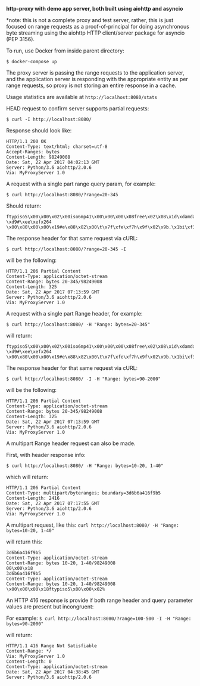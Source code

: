 **http-proxy with demo app server, both built using aiohttp and asyncio**

*note: this is not a complete proxy and test server, rather, this is just focused on range requests as a proof-of-principal for doing asynchronous byte streaming using the aiohttp HTTP client/server package for asyncio (PEP 3156).

To run, use Docker from inside parent directory:

```$ docker-compose up```


The proxy server is passing the range requests to the application server, and the application server is responding with the appropriate entity as per range requests, so proxy is not storing an entire response in a cache.


Usage statistics are available at ```http://localhost:8080/stats```

HEAD request to confirm server supports partial requests:

```$ curl -I http://localhost:8080/```

Response should look like:

```
HTTP/1.1 200 OK
Content-Type: text/html; charset=utf-8
Accept-Ranges: bytes
Content-Length: 98249008
Date: Sat, 22 Apr 2017 04:02:13 GMT
Server: Python/3.6 aiohttp/2.0.6
Via: MyProxyServer 1.0
```


A request with a single part range query param, for example:

```$ curl http://localhost:8080/?range=20-345```

Should return:

```
ftypiso5\x00\x00\x02\x00iso6mp41\x00\x00\x00\x08free\x02\x08\x1d\xdamdat\x00\x00\x03\x01\x06\x05\xff\xff\xfd\xdcE\xe9\xbd\xe6\xd9H\xb7\x96,\xd8 \xd9#\xee\xefx264 \x00\x80\x00\x00\x19#e\x88\x82\x00\t\x7f\xfe\xf7h\x9f\x02\x9b.\x1bi\xf3\xb8\xef\x7f\xd4"\x04\x85\xe7#\x11b\xef\xd9}\xf6Exx\xa4+\x18\x9eRi.\x9bx\xd3Qn\xf0\xe1\x10GR%
```


The response header for that same request via cURL:

```$ curl http://localhost:8080/?range=20-345 -I```

will be the following:

```
HTTP/1.1 206 Partial Content
Content-Type: application/octet-stream
Content-Range: bytes 20-345/98249008
Content-Length: 325
Date: Sat, 22 Apr 2017 07:13:59 GMT
Server: Python/3.6 aiohttp/2.0.6
Via: MyProxyServer 1.0
```


A request with a single part Range header, for example:

```$ curl http://localhost:8080/ -H "Range: bytes=20-345"```

will return:

```
ftypiso5\x00\x00\x02\x00iso6mp41\x00\x00\x00\x08free\x02\x08\x1d\xdamdat\x00\x00\x03\x01\x06\x05\xff\xff\xfd\xdcE\xe9\xbd\xe6\xd9H\xb7\x96,\xd8 \xd9#\xee\xefx264 \x00\x80\x00\x00\x19#e\x88\x82\x00\t\x7f\xfe\xf7h\x9f\x02\x9b.\x1bi\xf3\xb8\xef\x7f\xd4"\x04\x85\xe7#\x11b\xef\xd9}\xf6Exx\xa4+\x18\x9eRi.\x9bx\xd3Qn\xf0\xe1\x10GR%
```

The response header for that same request via cURL:

```$ curl http://localhost:8080/ -I -H "Range: bytes=90-2000"```

will be the following:

```
HTTP/1.1 206 Partial Content
Content-Type: application/octet-stream
Content-Range: bytes 20-345/98249008
Content-Length: 325
Date: Sat, 22 Apr 2017 07:13:59 GMT
Server: Python/3.6 aiohttp/2.0.6
Via: MyProxyServer 1.0
```


A multipart Range header request can also be made.

First, with header response info:

```$ curl http://localhost:8080/ -H "Range: bytes=10-20, 1-40"```

which will return:

```
HTTP/1.1 206 Partial Content
Content-Type: multipart/byteranges; boundary=3d6b6a416f9b5
Content-Length: 2416
Date: Sat, 22 Apr 2017 07:17:55 GMT
Server: Python/3.6 aiohttp/2.0.6
Via: MyProxyServer 1.0
```

A multipart request, like this:
```curl http://localhost:8080/ -H "Range: bytes=10-20, 1-40"```

will return this:

```
3d6b6a416f9b5
Content-Type: application/octet-stream
Content-Range: bytes 10-20, 1-40/98249008
00\x00\x18
3d6b6a416f9b5
Content-Type: application/octet-stream
Content-Range: bytes 10-20, 1-40/98249008
\x00\x00\x00\x18ftypiso5\x00\x00\x02%
```



An HTTP 416 response is provide if both range header and query parameter values are present but incongruent:

For example:
```$ curl http://localhost:8080/?range=100-500 -I -H "Range: bytes=90-2000"```

will return:
```
HTTP/1.1 416 Range Not Satisfiable
Content-Range: */
Via: MyProxyServer 1.0
Content-Length: 0
Content-Type: application/octet-stream
Date: Sat, 22 Apr 2017 04:38:45 GMT
Server: Python/3.6 aiohttp/2.0.6
```